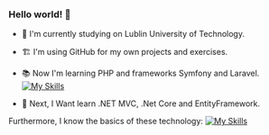 ###  Hello world!  👋

- 🔭 I'm currently studying on Lublin University of Technology.
- :building_construction: I'm using GitHub for my own projects and exercises.


- :books: Now I'm learning PHP and frameworks Symfony and Laravel. 
 [![My Skills](https://skillicons.dev/icons?i=php,symfony,laravel)](https://skillicons.dev)


- :calendar: Next, I Want learn .NET MVC, .Net Core and EntityFramework.

Furthermore, I know the basics of these technology:
 [![My Skills](https://skillicons.dev/icons?i=java,cpp,html,css,swift)](https://skillicons.dev)

<!--
**kcarol3/kcarol3** is a ✨ _special_ ✨ repository because its `README.md` (this file) appears on your GitHub profile.

Here are some ideas to get you started:

- 🔭 I’m currently working on ...
- 🌱 I’m currently learning ...
- 👯 I’m looking to collaborate on ...
- 🤔 I’m looking for help with ...
- 💬 Ask me about ...
- 📫 How to reach me: ...
- 😄 Pronouns: ...
- ⚡ Fun fact: ...
-->
